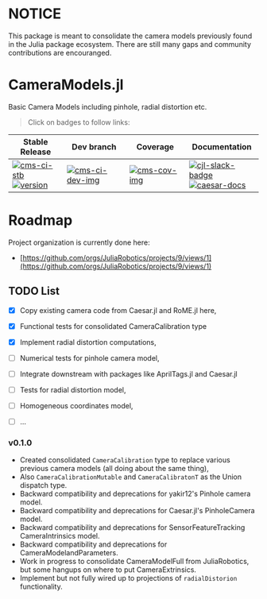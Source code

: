 
# NOTICE

This package is meant to consolidate the camera models previously found in the Julia package ecosystem.  There are still many gaps and community contributions are encouranged.

# CameraModels.jl
Basic Camera Models including pinhole, radial distortion etc.

> Click on badges to follow links:

| Stable Release | Dev branch | Coverage | Documentation |
|----------------|------------|----------|---------------|
| [![cms-ci-stb][cms-ci-stb-img]][cms-ci-stb-url] <br> [![version][cms-ver-img]][cms-rel-url] | [![cms-ci-dev-img]][cms-ci-dev-url] | [![cms-cov-img]][cms-cov-url] | [![cjl-slack-badge]][cjl-slack] <br> [![caesar-docs]][cjl-docs-url] |

# Roadmap

Project organization is currently done here:
- [https://github.com/orgs/JuliaRobotics/projects/9/views/1](https://github.com/orgs/JuliaRobotics/projects/9/views/1)

## TODO List

- [x] Copy existing camera code from Caesar.jl and RoME.jl here,
- [x] Functional tests for consolidated CameraCalibration type
- [x] Implement radial distortion computations,
- [ ] Numerical tests for pinhole camera model,
- [ ] Integrate downstream with packages like AprilTags.jl and Caesar.jl
- [ ] Tests for radial distortion model,
- [ ] Homogeneous coordinates model,
- [ ] ...


### v0.1.0

- Created consolidated `CameraCalibration` type to replace various previous camera models (all doing about the same thing),
 - Also `CameraCalibrationMutable` and `CameraCalibratonT` as the Union dispatch type.
- Backward compatibility and deprecations for yakir12's Pinhole camera model.
- Backward compatibility and deprecations for Caesar.jl's PinholeCamera model.
- Backward compatibility and deprecations for SensorFeatureTracking CameraIntrinsics model.
- Backward compatibility and deprecations for CameraModelandParameters.
- Work in progress to consolidate CameraModelFull from JuliaRobotics, but some hangups on where to put CameraExtrinsics.
- Implement but not fully wired up to projections of `radialDistorion` functionality.



[cms-ci-dev-img]: https://github.com/JuliaRobotics/CameraModels.jl/actions/workflows/ci.yml/badge.svg
[cms-ci-dev-url]: https://github.com/JuliaRobotics/CameraModels.jl/actions/workflows/ci.yml
[cms-ci-stb-img]: https://github.com/JuliaRobotics/CameraModels.jl/actions/workflows/ci.yml/badge.svg?branch=release%2Fv0.26
[cms-ci-stb-url]: https://github.com/JuliaRobotics/CameraModels.jl/actions/workflows/ci.yml
[cms-ver-img]: https://juliahub.com/docs/CameraModels/version.svg
[cms-rel-url]: https://github.com/JuliaRobotics/CameraModels.jl/releases
[cms-milestones]: https://github.com/JuliaRobotics/CameraModels.jl/milestones
[cms-cov-img]: https://codecov.io/github/JuliaRobotics/CameraModels.jl/coverage.svg?branch=master
[cms-cov-url]: https://codecov.io/github/JuliaRobotics/CameraModels.jl?branch=master

[caesar-docs]: https://img.shields.io/badge/CaesarDocs-latest-blue.svg
[cjl-docs-url]: http://juliarobotics.github.io/Caesar.jl/latest/

[cjl-slack-badge]: https://img.shields.io/badge/Caesarjl-Slack-green.svg?style=popout
[cjl-slack]: https://join.slack.com/t/caesarjl/shared_invite/zt-ucs06bwg-y2tEbddwX1vR18MASnOLsw
